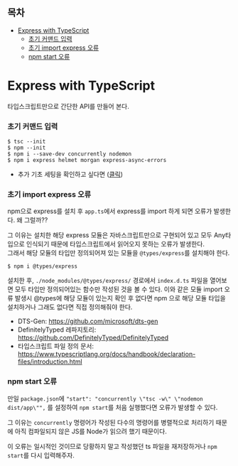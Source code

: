 ## 목차

- [Express with TypeScript](#express-with-typescript)
    - [초기 커맨드 입력](#초기-커맨드-입력)
    - [초기 import express 오류](#초기-import-express-오류)
    - [npm start 오류](#npm-start-오류)


# Express with TypeScript

타입스크립트만으로 간단한 API를 만들어 본다.

### 초기 커맨드 입력

```shell
$ tsc --init
$ npm --init
$ npm i --save-dev concurrently nodemon
$ npm i express helmet morgan express-async-errors
```
- 추가 기초 세팅을 확인하고 싶다면 ([클릭](../node_typescript))

### 초기 import express 오류

npm으로 express를 설치 후 `app.ts`에서 express를 import 하게 되면 오류가 발생한다. 왜 그럴까??  

그 이유는 설치한 해당 express 모듈은 자바스크립트만으로 구현되어 있고 모두 Any타입으로 인식되기 때문에 타입스크립트에서 읽어오지 못하는 오류가 발생한다.  
그래서 해당 모듈의 타입만 정의되어져 있는 모듈을 `@types/express`를 설치해야 한다.

```shell
$ npm i @types/express
```

설치한 후, `./node_modules/@types/express/` 경로에서 `index.d.ts` 파일을 열어보면 모두 타입만 정의되어있는 함수만 작성된 것을 볼 수 있다. 이와 같은 모듈 import 오류 발생시 @types에 해당 모듈이 있는지 확인 후 없다면 npm 으로 해당 모듈 타입을 설치하거나 그래도 없다면 직접 정의해줘야 한다.

- DTS-Gen: https://github.com/microsoft/dts-gen
- DefinitelyTyped 레파지토리: https://github.com/DefinitelyTyped/DefinitelyTyped
- 타입스크립트 파일 정의 문서: https://www.typescriptlang.org/docs/handbook/declaration-files/introduction.html

### npm start 오류

만일 `package.json`에 `"start": "concurrently \"tsc -w\" \"nodemon dist/app\"",` 를 설정하여 `npm start`를 처음 실행했다면 오류가 발생할 수 있다.

그 이유는 `concurrently` 명령어가 작성된 다수의 명령어를 병렬적으로 처리하기 때문에 아직 컴파일되지 않은 JS를 Node가 읽으려 했기 때문이다.

이 오류는 일시적인 것이므로 당황하지 말고 작성했던 ts 파일을 재저장하거나 `npm start`를 다시 입력해주자.
